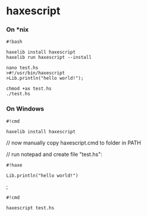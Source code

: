 # haxescript #

### On *nix ###


```
#!bash

haxelib install haxescript
haxelib run haxescript --install

nano test.hs
>#!/usr/bin/haxescript
>Lib.println("hello world!");

chmod +ax test.hs
./test.hs

```


### On Windows ###


```
#!cmd

haxelib install haxescript
```

// now manually copy haxescript.cmd to folder in PATH

// run notepad and create file "test.hs":

```
#!haxe

Lib.println("hello world!")
```
;


```
#!cmd

haxescript test.hs
```
